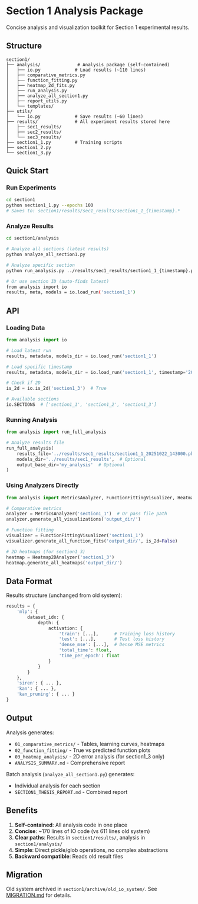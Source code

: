 # Section 1 Analysis Package

Concise analysis and visualization toolkit for Section 1 experimental results.

## Structure

```
section1/
├── analysis/              # Analysis package (self-contained)
│   ├── io.py             # Load results (~110 lines)
│   ├── comparative_metrics.py
│   ├── function_fitting.py
│   ├── heatmap_2d_fits.py
│   ├── run_analysis.py
│   ├── analyze_all_section1.py
│   ├── report_utils.py
│   └── templates/
├── utils/
│   └── io.py             # Save results (~60 lines)
├── results/              # All experiment results stored here
│   ├── sec1_results/
│   ├── sec2_results/
│   └── sec3_results/
├── section1_1.py         # Training scripts
├── section1_2.py
└── section1_3.py
```

## Quick Start

### Run Experiments
```bash
cd section1
python section1_1.py --epochs 100
# Saves to: section1/results/sec1_results/section1_1_{timestamp}.*
```

### Analyze Results
```bash
cd section1/analysis

# Analyze all sections (latest results)
python analyze_all_section1.py

# Analyze specific section
python run_analysis.py ../results/sec1_results/section1_1_{timestamp}.pkl

# Or use section ID (auto-finds latest)
from analysis import io
results, meta, models = io.load_run('section1_1')
```

## API

### Loading Data

```python
from analysis import io

# Load latest run
results, metadata, models_dir = io.load_run('section1_1')

# Load specific timestamp
results, metadata, models_dir = io.load_run('section1_1', timestamp='20251022_143000')

# Check if 2D
is_2d = io.is_2d('section1_3')  # True

# Available sections
io.SECTIONS  # ['section1_1', 'section1_2', 'section1_3']
```

### Running Analysis

```python
from analysis import run_full_analysis

# Analyze results file
run_full_analysis(
    results_file='../results/sec1_results/section1_1_20251022_143000.pkl',
    models_dir='../results/sec1_results',  # Optional
    output_base_dir='my_analysis'  # Optional
)
```

### Using Analyzers Directly

```python
from analysis import MetricsAnalyzer, FunctionFittingVisualizer, Heatmap2DAnalyzer

# Comparative metrics
analyzer = MetricsAnalyzer('section1_1')  # Or pass file path
analyzer.generate_all_visualizations('output_dir/')

# Function fitting
visualizer = FunctionFittingVisualizer('section1_1')
visualizer.generate_all_function_fits('output_dir/', is_2d=False)

# 2D heatmaps (for section1_3)
heatmap = Heatmap2DAnalyzer('section1_3')
heatmap.generate_all_heatmaps('output_dir/')
```

## Data Format

Results structure (unchanged from old system):

```python
results = {
    'mlp': {
        dataset_idx: {
            depth: {
                activation: {
                    'train': [...],      # Training loss history
                    'test': [...],       # Test loss history
                    'dense_mse': [...],  # Dense MSE metrics
                    'total_time': float,
                    'time_per_epoch': float
                }
            }
        }
    },
    'siren': { ... },
    'kan': { ... },
    'kan_pruning': { ... }
}
```

## Output

Analysis generates:
- `01_comparative_metrics/` - Tables, learning curves, heatmaps
- `02_function_fitting/` - True vs predicted function plots
- `03_heatmap_analysis/` - 2D error analysis (for section1_3 only)
- `ANALYSIS_SUMMARY.md` - Comprehensive report

Batch analysis (`analyze_all_section1.py`) generates:
- Individual analysis for each section
- `SECTION1_THESIS_REPORT.md` - Combined report

## Benefits

1. **Self-contained**: All analysis code in one place
2. **Concise**: ~170 lines of IO code (vs 611 lines old system)
3. **Clear paths**: Results in `section1/results/`, analysis in `section1/analysis/`
4. **Simple**: Direct pickle/glob operations, no complex abstractions
5. **Backward compatible**: Reads old result files

## Migration

Old system archived in `section1/archive/old_io_system/`. See [MIGRATION.md](../../MIGRATION.md) for details.
